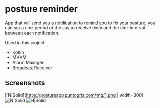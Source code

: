 # posture reminder
App that will send you a notification to remind you to fix your posture, you can set a time period of the day to receive them and the time interval between each notification.

Used in this project:</br>
  * Kotlin
  * MVVM
  * Alarm Manager
  * Broadcast Receiver

## Screenshots
![N|Solid](https://postureapp.puntogris.com/img/1.png | width=300)
![N|Solid](https://raw.githubusercontent.com/puntogris/posture-reminder/main/screenshots/2.webp)
![N|Solid](https://raw.githubusercontent.com/puntogris/posture-reminder/main/screenshots/3.webp)

